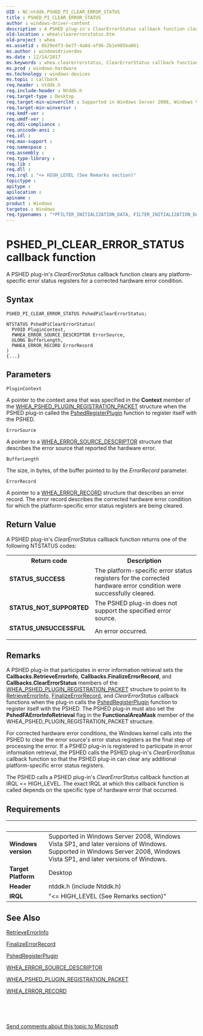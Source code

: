 ```yaml
---
UID : NC:ntddk.PSHED_PI_CLEAR_ERROR_STATUS
title : PSHED_PI_CLEAR_ERROR_STATUS
author : windows-driver-content
description : A PSHED plug-in's ClearErrorStatus callback function clears any platform-specific error status registers for a corrected hardware error condition.
old-location : whea\clearerrorstatus.htm
old-project : whea
ms.assetid : 8b29edf3-be7f-4a8d-af96-2b1e985ba061
ms.author : windowsdriverdev
ms.date : 12/14/2017
ms.keywords : whea.clearerrorstatus, ClearErrorStatus callback function [WHEA Drivers and Applications], ClearErrorStatus, PSHED_PI_CLEAR_ERROR_STATUS, PSHED_PI_CLEAR_ERROR_STATUS, ntddk/ClearErrorStatus, whearef_022b6321-f051-4d35-ad0c-e6528d03a411.xml
ms.prod : windows-hardware
ms.technology : windows-devices
ms.topic : callback
req.header : ntddk.h
req.include-header : Ntddk.h
req.target-type : Desktop
req.target-min-winverclnt : Supported in Windows Server 2008, Windows Vista SP1, and later versions of Windows.
req.target-min-winversvr : 
req.kmdf-ver : 
req.umdf-ver : 
req.ddi-compliance : 
req.unicode-ansi : 
req.idl : 
req.max-support : 
req.namespace : 
req.assembly : 
req.type-library : 
req.lib : 
req.dll : 
req.irql : "<= HIGH_LEVEL (See Remarks section)"
topictype : 
apitype : 
apilocation : 
apiname : 
product : Windows
targetos : Windows
req.typenames : "*PFILTER_INITIALIZATION_DATA, FILTER_INITIALIZATION_DATA"
---
```



# PSHED_PI_CLEAR_ERROR_STATUS callback function
A PSHED plug-in's <i>ClearErrorStatus</i> callback function clears any platform-specific error status registers for a corrected hardware error condition.

## Syntax

```
PSHED_PI_CLEAR_ERROR_STATUS PshedPiClearErrorStatus;

NTSTATUS PshedPiClearErrorStatus(
  PVOID PluginContext,
  PWHEA_ERROR_SOURCE_DESCRIPTOR ErrorSource,
  ULONG BufferLength,
  PWHEA_ERROR_RECORD ErrorRecord
)
{...}
```

## Parameters

`PluginContext`

A pointer to the context area that was specified in the <b>Context</b> member of the <a href="..\ntddk\ns-ntddk-_whea_pshed_plugin_registration_packet.md">WHEA_PSHED_PLUGIN_REGISTRATION_PACKET</a> structure when the PSHED plug-in called the <a href="..\ntddk\nf-ntddk-pshedregisterplugin.md">PshedRegisterPlugin</a> function to register itself with the PSHED.

`ErrorSource`

A pointer to a <a href="..\ntddk\ns-ntddk-_whea_error_source_descriptor.md">WHEA_ERROR_SOURCE_DESCRIPTOR</a> structure that describes the error source that reported the hardware error.

`BufferLength`

The size, in bytes, of the buffer pointed to by the <i>ErrorRecord</i> parameter.

`ErrorRecord`

A pointer to a <a href="..\ntddk\ns-ntddk-_whea_error_record.md">WHEA_ERROR_RECORD</a> structure that describes an error record. The error record describes the corrected hardware error condition for which the platform-specific error status registers are being cleared.


## Return Value

A PSHED plug-in's <i>ClearErrorStatus</i> callback function returns one of the following NTSTATUS codes:
<table>
<tr>
<th>Return code</th>
<th>Description</th>
</tr>
<tr>
<td width="40%">
<dl>
<dt><b>STATUS_SUCCESS</b></dt>
</dl>
</td>
<td width="60%">
The platform-specific error status registers for the corrected hardware error condition were successfully cleared.

</td>
</tr>
<tr>
<td width="40%">
<dl>
<dt><b>STATUS_NOT_SUPPORTED</b></dt>
</dl>
</td>
<td width="60%">
The PSHED plug-in does not support the specified error source.

</td>
</tr>
<tr>
<td width="40%">
<dl>
<dt><b>STATUS_UNSUCCESSFUL</b></dt>
</dl>
</td>
<td width="60%">
An error occurred.

</td>
</tr>
</table>

## Remarks

A PSHED plug-in that participates in error information retrieval sets the <b>Callbacks.RetrieveErrorInfo</b>, <b>Callbacks.FinalizeErrorRecord</b>, and <b>Callbacks.ClearErrorStatus</b> members of the <a href="..\ntddk\ns-ntddk-_whea_pshed_plugin_registration_packet.md">WHEA_PSHED_PLUGIN_REGISTRATION_PACKET</a> structure to point to its <a href="..\ntddk\nc-ntddk-pshed_pi_retrieve_error_info.md">RetrieveErrorInfo</a>, <a href="..\ntddk\nc-ntddk-pshed_pi_finalize_error_record.md">FinalizeErrorRecord</a>, and <i>ClearErrorStatus</i> callback functions when the plug-in calls the <a href="..\ntddk\nf-ntddk-pshedregisterplugin.md">PshedRegisterPlugin</a> function to register itself with the PSHED. The PSHED plug-in must also set the <b>PshedFAErrorInfoRetrieval</b> flag in the <b>FunctionalAreaMask</b> member of the WHEA_PSHED_PLUGIN_REGISTRATION_PACKET structure.

For corrected hardware error conditions, the Windows kernel calls into the PSHED to clear the error source's error status registers as the final step of processing the error. If a PSHED plug-in is registered to participate in error information retrieval, the PSHED calls the PSHED plug-in's <i>ClearErrorStatus</i> callback function so that the PSHED plug-in can clear any additional platform-specific error status registers.

The PSHED calls a PSHED plug-in's <i>ClearErrorStatus</i> callback function at IRQL &lt;= HIGH_LEVEL. The exact IRQL at which this callback function is called depends on the specific type of hardware error that occurred.

## Requirements
| &nbsp; | &nbsp; |
| ---- |:---- |
| **Windows version** | Supported in Windows Server 2008, Windows Vista SP1, and later versions of Windows. Supported in Windows Server 2008, Windows Vista SP1, and later versions of Windows. |
| **Target Platform** | Desktop |
| **Header** | ntddk.h (include Ntddk.h) |
| **IRQL** | "<= HIGH_LEVEL (See Remarks section)" |

## See Also

<a href="..\ntddk\nc-ntddk-pshed_pi_retrieve_error_info.md">RetrieveErrorInfo</a>

<a href="..\ntddk\nc-ntddk-pshed_pi_finalize_error_record.md">FinalizeErrorRecord</a>

<a href="..\ntddk\nf-ntddk-pshedregisterplugin.md">PshedRegisterPlugin</a>

<a href="..\ntddk\ns-ntddk-_whea_error_source_descriptor.md">WHEA_ERROR_SOURCE_DESCRIPTOR</a>

<a href="..\ntddk\ns-ntddk-_whea_pshed_plugin_registration_packet.md">WHEA_PSHED_PLUGIN_REGISTRATION_PACKET</a>

<a href="..\ntddk\ns-ntddk-_whea_error_record.md">WHEA_ERROR_RECORD</a>

 

 

<a href="mailto:wsddocfb@microsoft.com?subject=Documentation%20feedback [whea\whea]:%20PSHED_PI_CLEAR_ERROR_STATUS callback function%20 RELEASE:%20(12/14/2017)&amp;body=%0A%0APRIVACY STATEMENT%0A%0AWe use your feedback to improve the documentation. We don't use your email address for any other purpose, and we'll remove your email address from our system after the issue that you're reporting is fixed. While we're working to fix this issue, we might send you an email message to ask for more info. Later, we might also send you an email message to let you know that we've addressed your feedback.%0A%0AFor more info about Microsoft's privacy policy, see http://privacy.microsoft.com/en-us/default.aspx." title="Send comments about this topic to Microsoft">Send comments about this topic to Microsoft</a>
